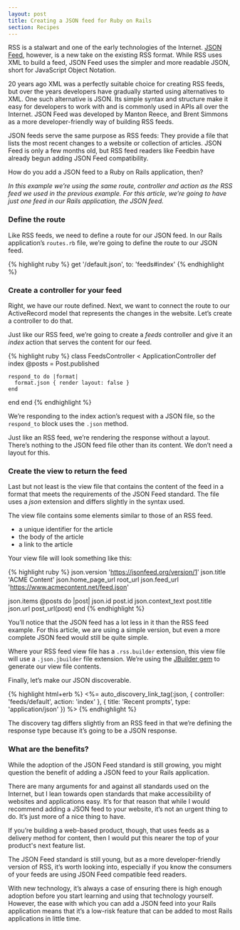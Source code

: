 ```yaml
---
layout: post
title: Creating a JSON feed for Ruby on Rails
section: Recipes
---
```

RSS is a stalwart and one of the early technologies of the Internet. [JSON Feed](https://jsonfeed.org/), however, is a new take on the existing RSS format. While RSS uses XML to build a feed, JSON Feed uses the simpler and more readable JSON, short for JavaScript Object Notation.

20 years ago XML was a perfectly suitable choice for creating RSS feeds, but over the years developers have gradually started using alternatives to XML. One such alternative is JSON. Its simple syntax and structure make it easy for developers to work with and is commonly used in APIs all over the Internet. JSON Feed was developed by Manton Reece, and Brent Simmons as a more developer-friendly way of building RSS feeds. 

JSON feeds serve the same purpose as RSS feeds: They provide a file that lists the most recent changes to a website or collection of articles. JSON Feed is only a few months old, but RSS feed readers like Feedbin have already begun adding JSON Feed compatibility.

How do you add a JSON feed to a Ruby on Rails application, then?

_In this example we’re using the same route, controller and action as the RSS feed we used in the previous example. For this article, we’re going to have just one feed in our Rails application, the JSON feed._

### Define the route

Like RSS feeds, we need to define a route for our JSON feed. In our Rails application’s `routes.rb` file, we’re going to define the route to our JSON feed.

{% highlight ruby %}
get '/default.json', to: 'feeds#index'
{% endhighlight %}

### Create a controller for your feed

Right, we have our route defined. Next, we want to connect the route to our ActiveRecord model that represents the changes in the website. Let’s create a controller to do that.

Just like our RSS feed, we’re going to create a _feeds_ controller and give it an _index_ action that serves the content for our feed.

{% highlight ruby %}
class FeedsController < ApplicationController
  def index
    @posts = Post.published

    respond_to do |format|
      format.json { render layout: false }
    end
  end
end
{% endhighlight %}

We’re responding to the index action’s request with a JSON file, so the `respond_to` block uses the `.json` method.

Just like an RSS feed, we’re rendering the response without a layout. There’s nothing to the JSON feed file other than its content. We don’t need a layout for this.

### Create the view to return the feed

Last but not least is the view file that contains the content of the feed in a format that meets the requirements of the JSON Feed standard. The file uses a _json_ extension and differs slightly in the syntax used. 

The view file contains some elements similar to those of an RSS feed.

* a unique identifier for the article
* the body of the article
* a link to the article

Your view file will look something like this:

{% highlight ruby %}
json.version 'https://jsonfeed.org/version/1'
json.title 'ACME Content'
json.home_page_url root_url
json.feed_url 'https://www.acmecontent.net/feed.json'

json.items @posts do |post|
  json.id post.id
  json.context_text post.title
  json.url post_url(post)
end
{% endhighlight %}

You’ll notice that the JSON feed has a lot less in it than the RSS feed example. For this article, we are using a simple version, but even a more complete JSON feed would still be quite simple.

Where your RSS feed view file has a `.rss.builder` extension, this view file will use a `.json.jbuilder` file extension. We’re using the [JBuilder gem](https://github.com/rails/jbuilder) to generate our view file contents. 

Finally, let’s make our JSON discoverable.

{% highlight html+erb %}
<%= auto_discovery_link_tag(:json, { controller: 'feeds/default', action: 'index' }, { title: 'Recent prompts', type: 'application/json' }) %>
{% endhighlight %}

The discovery tag differs slightly from an RSS feed in that we’re defining the response type because it’s going to be a JSON response.

### What are the benefits?

While the adoption of the JSON Feed standard is still growing, you might question the benefit of adding a JSON feed to your Rails application.

There are many arguments for and against all standards used on the Internet, but I lean towards open standards that make accessibility of websites and applications easy. It’s for that reason that while I would recommend adding a JSON feed to your website, it’s not an urgent thing to do. It’s just more of a nice thing to have.

If you’re building a web-based product, though, that uses feeds as a delivery method for content, then I would put this nearer the top of your product's next feature list.

The JSON Feed standard is still young, but as a more developer-friendly version of RSS, it’s worth looking into, especially if you know the consumers of your feeds are using JSON Feed compatible feed readers.

With new technology, it’s always a case of ensuring there is high enough adoption before you start learning and using that technology yourself. However, the ease with which you can add a JSON feed into your Rails application means that it’s a low-risk feature that can be added to most Rails applications in little time.